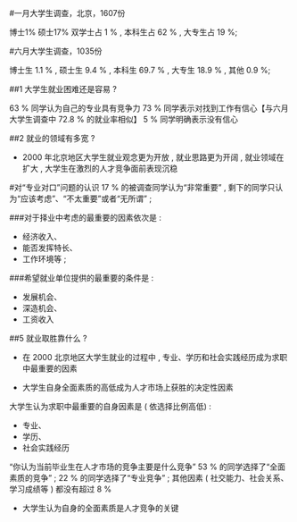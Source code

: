 #一月大学生调查，北京，1607份

博士1%
硕士17%
双学士占 1 % ,
本科生占 62 % , 
大专生占 19 %;


#六月大学生调查，1035份

 博士生 1.1 % ,
 硕士生 9.4 % , 
本科生 69.7 % ,
大专生 18.9 % , 
其他 0.9 %; 


##1 大学生就业困难还是容易 ?

 63 % 同学认为自己的专业具有竞争力
73 % 同学表示对找到工作有信心【与六月大学生调查中 72.8 % 的就业率相似】
 5 % 同学明确表示没有信心

##2  就业的领域有多宽 ?
  - 2000 年北京地区大学生就业观念更为开放 , 就业思路更为开阔 , 就业领域在扩大 , 大学生在激烈的人才竞争面前表现沉稳

#对“专业对口”问题的认识
17 % 的被调查同学认为“非常重要” , 
剩下的同学只认为“应该考虑”、“不太重要”或者“无所谓” ; 

###对于择业中考虑的最重要的因素依次是 : 
 - 经济收入、
 - 能否发挥特长、
 - 工作环境等 ; 

###希望就业单位提供的最重要的条件是 :
 - 发展机会、
 - 深造机会、
 - 工资收入

##5  就业取胜靠什么 ?

 - 在 2000 北京地区大学生就业的过程中 , 专业、学历和社会实践经历成为求职中最重要的因素

 - 大学生自身全面素质的高低成为人才市场上获胜的决定性因素

大学生认为求职中最重要的自身因素是 ( 依选择比例高低) :
 - 专业、
 - 学历、
 - 社会实践经历

“你认为当前毕业生在人才市场的竞争主要是什么竞争”
 53 % 的同学选择了“全面素质的竞争” ;
22 % 的同学选择了“专业竞争” ;
其他因素 ( 社交能力、社会关系、学习成绩等 ) 都没有超过 8 % 

  - 大学生认为自身的全面素质是人才竞争的关键
